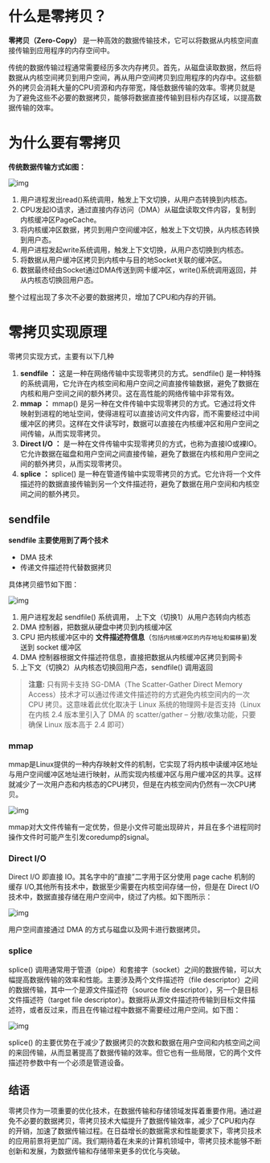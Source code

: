 # 什么是零拷贝？

**零拷贝（Zero-Copy）** 是一种高效的数据传输技术，它可以将数据从内核空间直接传输到应用程序的内存空间中。

传统的数据传输过程通常需要经历多次内存拷贝。首先，从磁盘读取数据，然后将数据从内核空间拷贝到用户空间，再从用户空间拷贝到应用程序的内存中。这些额外的拷贝会消耗大量的CPU资源和内存带宽，降低数据传输的效率。零拷贝就是为了避免这些不必要的数据拷贝，能够将数据直接传输到目标内存区域，以提高数据传输的效率。

# 为什么要有零拷贝

**传统数据传输方式如图：**

![img](img/零拷贝001.png)

1. 用户进程发出read()系统调用，触发上下文切换，从用户态转换到内核态。
2. CPU发起IO请求，通过直接内存访问（DMA）从磁盘读取文件内容，复制到内核缓冲区PageCache。
3. 将内核缓冲区数据，拷贝到用户空间缓冲区，触发上下文切换，从内核态转换到用户态。
4. 用户进程发起write系统调用，触发上下文切换，从用户态切换到内核态。
5. 将数据从用户缓冲区拷贝到内核中与目的地Socket关联的缓冲区。
6. 数据最终经由Socket通过DMA传送到网卡缓冲区，write()系统调用返回，并从内核态切换回用户态。

整个过程出现了多次不必要的数据拷贝，增加了CPU和内存的开销。

# 零拷贝实现原理

零拷贝实现方式，主要有以下几种

1. **sendfile ：** 这是一种在网络传输中实现零拷贝的方式。sendfile() 是一种特殊的系统调用，它允许在内核空间和用户空间之间直接传输数据，避免了数据在内核和用户空间之间的额外拷贝。这在高性能的网络传输中非常有效。
2. **mmap ：** mmap() 是另一种在文件传输中实现零拷贝的方式。它通过将文件映射到进程的地址空间，使得进程可以直接访问文件内容，而不需要经过中间缓冲区的拷贝。这样在文件读写时，数据可以直接在内核缓冲区和用户空间之间传输，从而实现零拷贝。
3. **Direct I/O ：** 是一种在文件传输中实现零拷贝的方式，也称为直接IO或裸IO。它允许数据在磁盘和用户空间之间直接传输，避免了数据在内核和用户空间之间的额外拷贝，从而实现零拷贝。
4. **splice ：** splice() 是一种在管道传输中实现零拷贝的方式。它允许将一个文件描述符的数据直接传输到另一个文件描述符，避免了数据在用户空间和内核空间之间的额外拷贝。

## sendfile

**sendfile 主要使用到了两个技术**

- DMA 技术
- 传递文件描述符代替数据拷贝

具体拷贝细节如下图：

![img](img/零拷贝002.png)



1. 用户进程发起 sendfile() 系统调用， 上下文（切换1）从用户态转向内核态
2. DMA 控制器，把数据从硬盘中拷贝到内核缓冲区
3. CPU 把内核缓冲区中的 **文件描述符信息**（`包括内核缓冲区的内存地址和偏移量`)发送到 socket 缓冲区
4. DMA 控制器根据文件描述符信息，直接把数据从内核缓冲区拷贝到网卡
5. 上下文（切换2）从内核态切换回用户态，sendfile() 调用返回

> **注意:** 只有网卡支持 SG-DMA（The Scatter-Gather Direct Memory Access）技术才可以通过传递文件描述符的方式避免内核空间内的一次 CPU 拷贝。这意味着此优化取决于 Linux 系统的物理网卡是否支持（Linux 在内核 2.4 版本里引入了 DMA 的 scatter/gather – 分散/收集功能，只要确保 Linux 版本高于 2.4 即可）

### **mmap**

mmap是Linux提供的一种内存映射文件的机制，它实现了将内核中读缓冲区地址与用户空间缓冲区地址进行映射，从而实现内核缓冲区与用户缓冲区的共享。这样就减少了一次用户态和内核态的CPU拷贝，但是在内核空间内仍然有一次CPU拷贝。

![img](img/零拷贝003.png)

mmap对大文件传输有一定优势，但是小文件可能出现碎片，并且在多个进程同时操作文件时可能产生引发coredump的signal。

### **Direct I/O**

Direct I/O 即直接 IO。其名字中的”直接”二字用于区分使用 page cache 机制的缓存 I/O,其他所有技术中，数据至少需要在内核空间存储一份，但是在 Direct I/O 技术中，数据直接存储在用户空间中，绕过了内核。如下图所示：

![img](img/零拷贝004.png)

用户空间直接通过 DMA 的方式与磁盘以及网卡进行数据拷贝。

### **splice**

splice() 调用通常用于管道（pipe）和套接字（socket）之间的数据传输，可以大幅提高数据传输的效率和性能。主要涉及两个文件描述符（file descriptor）之间的数据传输，其中一个是源文件描述符（source file descriptor），另一个是目标文件描述符（target file descriptor）。数据将从源文件描述符传输到目标文件描述符，或者反过来，而且在传输过程中数据不需要经过用户空间。如下图：

![img](img/零拷贝005.png)

splice() 的主要优势在于减少了数据拷贝的次数和数据在用户空间和内核空间之间的来回传输，从而显著提高了数据传输的效率。但它也有一些局限，它的两个文件描述符参数中有一个必须是管道设备。

## **结语**

零拷贝作为一项重要的优化技术，在数据传输和存储领域发挥着重要作用。通过避免不必要的数据拷贝，零拷贝技术大幅提升了数据传输效率，减少了CPU和内存的开销，加速了数据传输过程。在日益增长的数据需求和性能要求下，零拷贝技术的应用前景将更加广阔。我们期待着在未来的计算机领域中，零拷贝技术能够不断创新和发展，为数据传输和存储带来更多的优化与突破。
